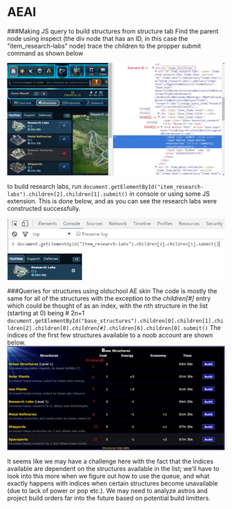 # AEAI

###Making JS query to build structures from structure tab
Find the parent node using inspect (the div node that has an ID, in this case the "item_research-labs" node)
trace the children to the propper submit command as shown below

![Alt text](https://github.com/Camb0/AEAI/blob/master/ResearchJS1.jpg)

to build research labs, run `document.getElementById("item_research-labs").children[2].children[1].submit()` in console or using some JS extension.  This is done below, and as you can see the research labs were constructed successfully.

![Alt text](https://github.com/Camb0/AEAI/blob/master/ResearchJS2.jpg)


###Queries for structures using oldschool AE skin
The code is mostly the same for all of the structures with the exception to the *children[#]* entry which could be thought of as an index, with the nth structure in the list (starting at 0) being # 2n+1 `document.getElementById("base_structures").children[0].children[1].children[2].children[0].`*`children[#]`*`.children[6].children[0].submit()`
The indices of the first few structures available to a noob account are shown below.
![Alt text](https://github.com/Camb0/AEAI/blob/master/Oldschool.jpg)

It seems like we may have a challenge here with the fact that the indices available are dependent on the structures available in the list; we'll have to look into this more when we figure out how to use the queue, and what exactly happens with indices when certain structures become unavailable (due to lack of power or pop etc.).  We may need to analyze astros and project build orders far into the future based on potential build limitters.
